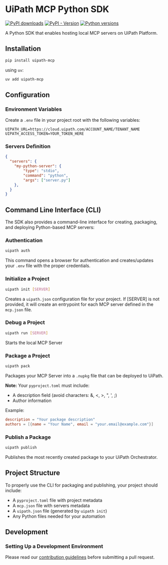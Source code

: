 # UiPath MCP Python SDK

[![PyPI downloads](https://img.shields.io/pypi/dm/uipath-mcp.svg)](https://pypi.org/project/uipath-mcp/)
[![PyPI - Version](https://img.shields.io/pypi/v/uipath-mcp)](https://img.shields.io/pypi/v/uipath-mcp)
[![Python versions](https://img.shields.io/pypi/pyversions/uipath-mcp.svg)](https://pypi.org/project/uipath-mcp/)

A Python SDK that enables hosting local MCP servers on UiPath Platform.

## Installation

```bash
pip install uipath-mcp
```

using `uv`:

```bash
uv add uipath-mcp
```

## Configuration

### Environment Variables

Create a `.env` file in your project root with the following variables:

```
UIPATH_URL=https://cloud.uipath.com/ACCOUNT_NAME/TENANT_NAME
UIPATH_ACCESS_TOKEN=YOUR_TOKEN_HERE
```

### Servers Definition

```json
{
  "servers": {
    "my-python-server": {
        "type": "stdio",
        "command": "python",
        "args": ["server.py"]
    },
  }
}
```

## Command Line Interface (CLI)

The SDK also provides a command-line interface for creating, packaging, and deploying Python-based MCP servers:

### Authentication

```bash
uipath auth
```

This command opens a browser for authentication and creates/updates your `.env` file with the proper credentials.

### Initialize a Project

```bash
uipath init [SERVER]
```

Creates a `uipath.json` configuration file for your project. If [SERVER] is not provided, it will create an entrypoint for each MCP server defined in the `mcp.json` file.

### Debug a Project

```bash
uipath run [SERVER]
```

Starts the local MCP Server

### Package a Project

```bash
uipath pack
```

Packages your MCP Server into a `.nupkg` file that can be deployed to UiPath.

**Note:** Your `pyproject.toml` must include:
- A description field (avoid characters: &, <, >, ", ', ;)
- Author information

Example:
```toml
description = "Your package description"
authors = [{name = "Your Name", email = "your.email@example.com"}]
```

### Publish a Package

```bash
uipath publish
```

Publishes the most recently created package to your UiPath Orchestrator.

## Project Structure

To properly use the CLI for packaging and publishing, your project should include:
- A `pyproject.toml` file with project metadata
- A `mcp.json` file with servers metadata
- A `uipath.json` file (generated by `uipath init`)
- Any Python files needed for your automation

## Development

### Setting Up a Development Environment

Please read our [contribution guidelines](CONTRIBUTING.md) before submitting a pull request.

